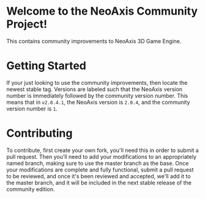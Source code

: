 Welcome to the NeoAxis Community Project!
================
This contains community improvements to NeoAxis 3D Game Engine.


Getting Started
================
If your just looking to use the community improvements, then locate the newest stable tag. Versions are labeled such that the NeoAxis version number is immediately followed by the community version number. This means that in `v2.0.4.1`, the NeoAxis version is `2.0.4`, and the community version number is `1`.


Contributing
================
To contribute, first create your own fork, you'll need this in order to submit a pull request. Then you'll need to add your modifications to an appropriately named branch, making sure to use the master branch as the base. Once your modifications are complete and fully functional, submit a pull request to be reviewed, and once it's been reviewed and accepted, we'll add it to the master branch, and it will be included in the next stable release of the community edition.
